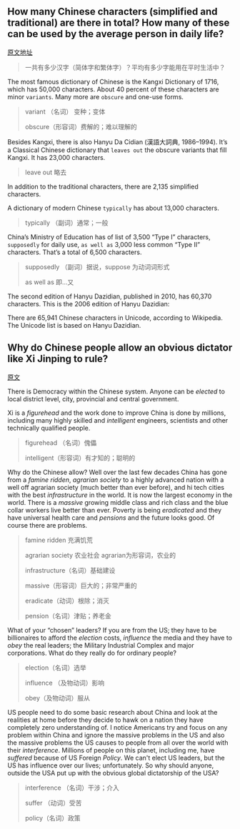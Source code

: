 ## How many Chinese characters (simplified and traditional) are there in total? How many of these can be used by the average person in daily life?

[原文地址](https://www.quora.com/How-many-Chinese-characters-simplified-and-traditional-are-there-in-total-How-many-of-these-can-be-used-by-the-average-person-in-daily-life)

>  一共有多少汉字（简体字和繁体字）？平均有多少字能用在平时生活中？

The most famous dictionary of Chinese is the Kangxi Dictionary of 1716, which has 50,000 characters. About 40 percent of these characters are minor `variants`. Many more are `obscure` and one-use forms.

> variant （名词） 变种；变体
> 
> obscure（形容词）费解的；难以理解的

Besides Kangxi, there is also Hanyu Da Cidian (漢語大詞典, 1986–1994). It’s a Classical Chinese dictionary that `leaves out` the obscure variants that fill Kangxi. It has 23,000 characters.

> leave out 略去

In addition to the traditional characters, there are 2,135 simplified characters.

A dictionary of modern Chinese `typically` has about 13,000 characters.

> typically （副词）通常；一般

China’s Ministry of Education has of list of 3,500 “Type I” characters, `supposedly` for daily use, `as well as` 3,000 less common “Type II” characters. That’s a total of 6,500 characters.

> supposedly （副词）据说，suppose 为动词词形式
>
> as well as 即...又

The second edition of Hanyu Dazidian, published in 2010, has 60,370 characters. This is the 2006 edition of Hanyu Dazidian:


There are 65,941 Chinese characters in Unicode, according to Wikipedia. The Unicode list is based on Hanyu Dazidian.

## Why do Chinese people allow an obvious dictator like Xi Jinping to rule?

[原文](https://www.quora.com/Why-do-Chinese-people-allow-an-obvious-dictator-like-Xi-Jinping-to-rule)

There is Democracy within the Chinese system. Anyone can be *elected* to local district level, city, provincial and central government.

Xi is a *figurehead* and the work done to improve China is done by millions, including many highly skilled and *intelligent* engineers, scientists and other technically qualified people.

> figurehead （名词）傀儡
> 
> intelligent（形容词）有才知的；聪明的

Why do the Chinese allow? Well over the last few decades China has gone from a *famine ridden*, *agrarian society* to a highly advanced nation with a well off agrarian society (much better than ever before), and hi tech cities with the best *infrastructure* in the world. It is now the largest economy in the world. There is a *massive* growing middle class and rich class and the blue collar workers live better than ever. Poverty is being *eradicated* and they have universal health care and *pensions* and the future looks good. Of course there are problems.

> famine ridden 充满饥荒
> 
> agrarian society 农业社会 agrarian为形容词，农业的
> 
> infrastructure（名词）基础建设
> 
>massive（形容词）巨大的；非常严重的
> 
> eradicate（动词）根除；消灭
> 
> pension（名词）津贴；养老金

What of your “chosen” leaders? If you are from the US; they have to be billionaires to afford the *election* costs, *influence* the media and they have to *obey* the real leaders; the Military Industrial Complex and major corporations. What do they really do for ordinary people?

>election（名词）选举
>
>influence （及物动词）影响
>
>obey（及物动词）服从

US people need to do some basic research about China and look at the realities at home before they decide to hawk on a nation they have completely zero understanding of. I notice Americans try and focus on any problem within China and ignore the massive problems in the US and also the massive problems the US causes to people from all over the world with their *interference*. Millions of people on this planet, including me, have *suffered* because of US Foreign *Policy*. We can't elect US leaders, but the US has influence over our lives; unfortunately. So why should anyone, outside the USA put up with the obvious global dictatorship of the USA?

> interference （名词）干涉；介入
> 
> suffer （动词）受苦
> 
> policy（名词）政策